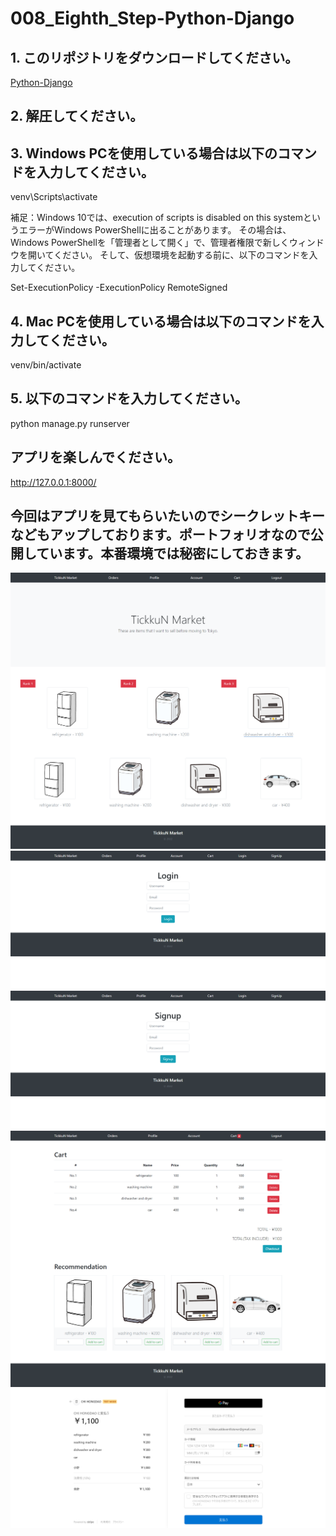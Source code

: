 # 008_Eighth_Step-Python-Django
## 1. このリポジトリをダウンロードしてください。
<a href="https://github.com/TickkuN/008_Eighth_Step-Python-Django/archive/refs/heads/master.zip" target="_blank"> Python-Django </a>  
  
## 2. 解圧してください。 


## 3. Windows PCを使用している場合は以下のコマンドを入力してください。

venv\Scripts\activate

補足：Windows 10では、execution of scripts is disabled on this systemというエラーがWindows PowerShellに出ることがあります。 その場合は、Windows PowerShellを「管理者として開く」で、管理者権限で新しくウィンドウを開いてください。 そして、仮想環境を起動する前に、以下のコマンドを入力してください。

Set-ExecutionPolicy -ExecutionPolicy RemoteSigned


## 4. Mac PCを使用している場合は以下のコマンドを入力してください。

venv/bin/activate

## 5. 以下のコマンドを入力してください。

python manage.py runserver

## アプリを楽しんでください。

http://127.0.0.1:8000/

## 今回はアプリを見てもらいたいのでシークレットキーなどもアップしております。ポートフォリオなので公開しています。本番環境では秘密にしておきます。

<img src="imgs/001.png">
<img src="imgs/002.png">
<img src="imgs/003.png">
<img src="imgs/004.png">
<img src="imgs/005.png">
